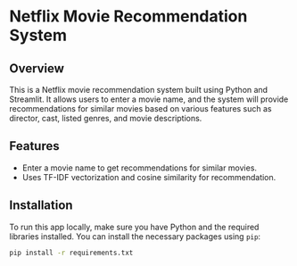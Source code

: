 # Netflix Movie Recommendation System

## Overview

This is a Netflix movie recommendation system built using Python and Streamlit. It allows users to enter a movie name, and the system will provide recommendations for similar movies based on various features such as director, cast, listed genres, and movie descriptions.

## Features

- Enter a movie name to get recommendations for similar movies.
- Uses TF-IDF vectorization and cosine similarity for recommendation.

## Installation

To run this app locally, make sure you have Python and the required libraries installed. You can install the necessary packages using `pip`:

```bash
pip install -r requirements.txt
